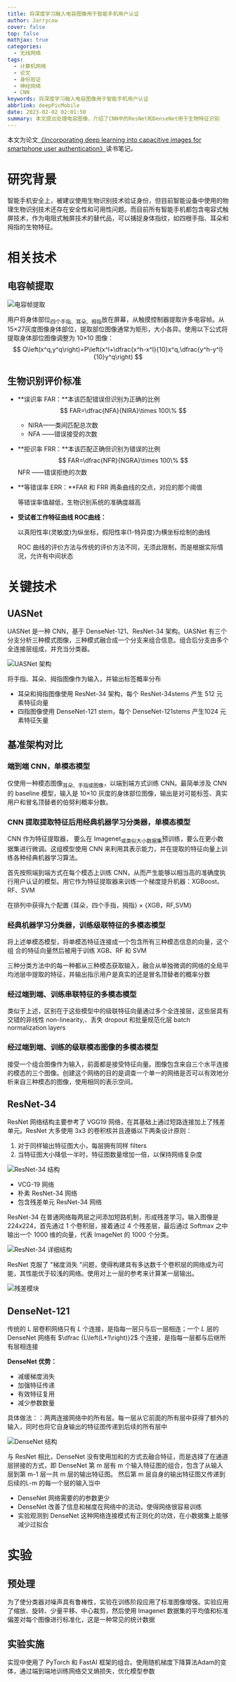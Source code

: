 ```yaml
---
title: 将深度学习融入电容图像用于智能手机用户认证
author: Jarrycow
cover: false
top: false
mathjax: true
categories:
  - 无线网络
tags:
  - 计算机网络
  - 论文
  - 身份验证
  - 神经网络
  - CNN
keywords: 将深度学习融入电容图像用于智能手机用户认证
abbrlink: deepPicMobile
date: 2023-02-02 02:01:50
summary: 本文提出处理电容图像，介绍了CNN中的ResNet和DenseNet用于生物特征识别
---
```


本文为论文[《Incorporating deep learning into capacitive images for smartphone user authentication》](https://doi.org/10.1016/j.jisa.2022.103290)读书笔记。

# 研究背景

智能手机安全上，被建议使用生物识别技术验证身份，但目前智能设备中使用的物理生物识别技术还存在安全性和可用性问题。而目前所有智能手机都包含电容式触屏技术，作为电阻式触屏技术的替代品，可以捕捉身体指纹，如四根手指、耳朵和拇指的生物特征。

# 相关技术

## 电容帧提取

![电容帧提取](https://raw.githubusercontent.com/Jarrycow/picHost/main/article/%E7%94%B5%E5%AE%B9%E5%B8%A7%E6%8F%90%E5%8F%96.png)

用户将身体部位<sub>四个手指、耳朵、拇指</sub>放在屏幕，从触摸控制器提取许多电容帧。从15×27灰度图像身体部位，提取部位图像通常为矩形，大小各异。使用以下公式将提取身体部位图像调整为 10×10 图像：
$$
Q\left(x^q,y^q\right)=P\left(x^l+\dfrac{x^h-x^l}{10}x^q,\dfrac{y^h-y^l}{10}y^q\right)
$$

## 生物识别评价标准

- **误识率 FAR：**本该匹配错误但识别为正确的比例
  $$
  FAR=\dfrac{NFA}{NIRA}\times 100\%
  $$
  

  - NIRA——类间匹配总次数
  - NFA ——错误接受的次数

- **拒识率 FRR：**本该匹配正确但识别为错误的比例
  $$
  FAR=\dfrac{NFR}{NGRA}\times 100\%
  $$
  NFR ——错误拒绝的次数

- **等错误率 ERR：**FAR 和 FRR 两条曲线的交点，对应的那个阈值

  等错误率值越低，生物识别系统的准确度越高

- **受试者工作特征曲线 ROC曲线：**

  以真阳性率(灵敏度)为纵坐标，假阳性率(1-特异度)为横坐标绘制的曲线

  ROC 曲线的评价方法与传统的评价方法不同，无须此限制，而是根据实际情况，允许有中间状态

# 关键技术

## UASNet

UASNet 是一种 CNN，基于 DenseNet-121、ResNet-34 架构。UASNet 有三个分支分析三种模式图像，三种模式融合成一个分支来组合信息。组合后分支由多个全连接层组成，并充当分类器。

![UASNet 架构](https://raw.githubusercontent.com/Jarrycow/picHost/main/article/UASNet%20%E6%9E%B6%E6%9E%84.png)

将手指、耳朵、拇指图像作为输入，并输出标签概率分布

- 耳朵和拇指图像使用 ResNet-34 架构，每个 ResNet-34stems 产生 512 元素特征向量
- 四指图像使用 DenseNet-121 stem，每个 DenseNet-121stems 产生1024 元素特征矢量

## 基准架构对比

### 端到端 CNN，单模态模型

仅使用一种模态图像<sub>耳朵、手指或图像</sub>，以端到端方式训练 CNN。最简单涉及 CNN 的 baseline 模型，输入是 10×10 灰度的身体部位图像，输出是对可能标签、真实用户和冒名顶替者的伯努利概率分数。

### CNN 提取提取特征后用经典机器学习分类器，单模态模型

CNN 作为特征提取器， 要么在 Imagenet<sub>或类似大小数据集</sub>预训练，要么在更小数据集进行微调。这组模型使用 CNN 来利用其表示能力，并在提取的特征向量上训练各种经典机器学习算法。

首先按照端到端方式在每个模态上训练 CNN，从而产生能够以相当高的准确度执行用户认证的模型。用它作为特征提取器来训练一个梯度提升机器：XGBoost、RF、SVM

在排列中获得九个配置 {耳朵，四个手指，拇指} × {XGB，RF,SVM}

### 经典机器学习分类器，训练级联特征的多模态模型

将上述单模态模型，将单模态特征连接成一个包含所有三种模态信息的向量，这个组 合的特征向量然后被用于训练 XGB、RF 和 SVM

三种分类方法中的每一种都从三种模态获取输入，融合从单独微调的网络的全局平均池层中提取的特征，并输出指示用户是真实的还是冒名顶替者的概率分数

### 经过端到端、训练串联特征的多模态模型

类似于上述，区别在于这些模型中的级联特征向量通过多个全连接层，这些层具有交错的非线性 non-linearity,、丢失 dropout 和批量规范化层 batch normalization layers

### 经过端到端、训练的级联模态图像的多模态模型

接受一个组合图像作为输入，前面都是接受特征向量。图像包含来自三个水平连接的模态的三个图像。创建这个网络的目的是调查一个单一的网络是否可以有效地分析来自三种模态的图像，使用相同的表示空间。

## ResNet-34

ResNet 网络结构主要参考了 VGG19 网络，在其基础上通过短路连接加上了残差单元。ResNet 大多使用 3x3 的卷积核并且遵循以下两条设计原则：

1. 对于同样输出特征图大小，每层拥有同样 filters
2. 当特征图大小降低一半时，特征图数量增加一倍，以保持网络复杂度

![ResNet-34 结构](https://raw.githubusercontent.com/Jarrycow/picHost/main/article/ResNet-34%20%E7%BB%93%E6%9E%84.jpg)

- VCG-19 网络
- 朴素 ResNet-34 网络 
- 包含残差单元 ResNet-34 网络

ResNet-34 在普通网络每两层之间添加短路机制，形成残差学习。输入图像是 224x224，首先通过 1 个卷积层，接着通过 4 个残差层，最后通过 Softmax 之中输出一个 1000 维的向量，代表 ImageNet 的 1000 个分类。

![ResNet-34 详细结构](https://raw.githubusercontent.com/Jarrycow/picHost/main/article/ResNet-34%20%E8%AF%A6%E7%BB%86%E7%BB%93%E6%9E%84.jpg)

ResNet 克服了 "梯度消失 "问题，使得构建具有多达数千个卷积层的网络成为可能，其性能优于较浅的网络。使用对上一层的参考来计算某一层输出。

![残差模块](https://raw.githubusercontent.com/Jarrycow/picHost/main/article/%E6%AE%8B%E5%B7%AE%E6%A8%A1%E5%9D%97.jpg)

## DenseNet-121

传统的 L 层卷积网络只有 $L$ 个连接，是指每一层只与后一层相连；一个 $L$ 层的 DenseNet 网络有 $\dfrac {L\left(L+1\right)}2$ 个连接，是指每一层都与后继所有层相连接

**DenseNet 优势：**

- 减缓梯度消失
- 加强特征传递
- 有效特征复用
- 减少参数数量

具体做法：：两两连接网络中的所有层。每一层从它前面的所有层中获得了额外的输入，同时也将它自身输出的特征图传递到后续的所有层中

![DenseNet 结构](https://raw.githubusercontent.com/Jarrycow/picHost/main/article/DenseNet%20%E7%BB%93%E6%9E%84.jpg)

与 ResNet 相比，DenseNet 没有使用加和的方式去融合特征，而是选择了在通道层拼接的方式，即 DenseNet 第 m 层有 m 个输入特征图的组合，包含了从输入层到第 m-1 层一共 m 层的输出特征图。 然后第 m 层自身的输出特征图又传递到后续的L-m 的每一个层的输入当中

- DenseNet 网络需要的的参数更少
- DenseNet 改善了信息和梯度在网络中的流动，使得网络很容易训练
- 实验观测到 DenseNet 这种网络连接模式有正则化的功效，在小数据集上能够减少过拟合

# 实验

## 预处理

为了使分类器对噪声具有鲁棒性，实验在训练阶段应用了标准图像增强。实验应用了缩放、旋转、少量平移、中心裁剪，然后使用 Imagenet 数据集的平均值和标准偏差对每个图像进行标准化，这是一种常见的统计数据

## 实验实施

实现中使用了 PyTorch 和 FastAI 框架的组合。使用随机梯度下降算法Adam的变体，通过端到端地训练网络交叉熵损失，优化模型参数